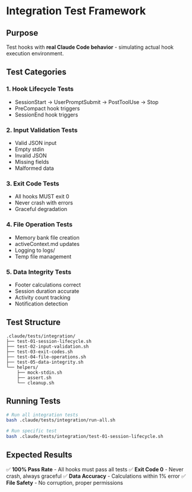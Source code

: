 # Integration Test Framework

## Purpose
Test hooks with **real Claude Code behavior** - simulating actual hook execution environment.

## Test Categories

### 1. Hook Lifecycle Tests
- SessionStart → UserPromptSubmit → PostToolUse → Stop
- PreCompact hook triggers
- SessionEnd hook triggers

### 2. Input Validation Tests
- Valid JSON input
- Empty stdin
- Invalid JSON
- Missing fields
- Malformed data

### 3. Exit Code Tests
- All hooks MUST exit 0
- Never crash with errors
- Graceful degradation

### 4. File Operation Tests
- Memory bank file creation
- activeContext.md updates
- Logging to logs/
- Temp file management

### 5. Data Integrity Tests
- Footer calculations correct
- Session duration accurate
- Activity count tracking
- Notification detection

## Test Structure

```
.claude/tests/integration/
├── test-01-session-lifecycle.sh
├── test-02-input-validation.sh
├── test-03-exit-codes.sh
├── test-04-file-operations.sh
├── test-05-data-integrity.sh
└── helpers/
    ├── mock-stdin.sh
    ├── assert.sh
    └── cleanup.sh
```

## Running Tests

```bash
# Run all integration tests
bash .claude/tests/integration/run-all.sh

# Run specific test
bash .claude/tests/integration/test-01-session-lifecycle.sh
```

## Expected Results

✅ **100% Pass Rate** - All hooks must pass all tests
✅ **Exit Code 0** - Never crash, always graceful
✅ **Data Accuracy** - Calculations within 1% error
✅ **File Safety** - No corruption, proper permissions
